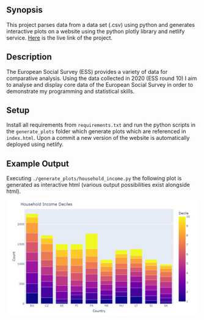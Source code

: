 ## Synopsis 
This project parses data from a data set (.csv) using python and generates interactive plots on a website using the python plotly library and netlify service. [Here](https://cerulean-daifuku-bf48e7.netlify.app/) is the live link of the project.

## Description
The European Social Survey (ESS) provides a variety of data for comparative analysis. Using the data collected in 2020 (ESS round 10) I aim to analyse and display core data of the European Social Survey in order to demonstrate my programming and statistical skills.


## Setup
Install all requirements from `requirements.txt` and run the python scripts in the `generate_plots` folder which generate plots which are referenced in `index.html`. Upon a commit a new version of the website is automatically deployed using netlify.

## Example Output
Executing `./generate_plots/household_income.py` the following plot is generated as interactive html (various output possibilities exist alongside html).

![img.png](household_income.png)
